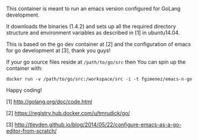 This container is meant to run an emacs version configured for GoLang development.

It downloads the binaries (1.4.2) and sets up all the required directory structure and environment variables as described in [1] in ubuntu14.04.

This is based on the go dev container at [2] and the configuration of emacs for go development at [3], thank you guys!

If your go source files reside at `/path/to/go/src` then You can spin up the container with:

    docker run -v /path/to/go/src:/workspace/src -i -t fgimenez/emacs-n-go

Happy coding!

[1] http://golang.org/doc/code.html

[2] https://registry.hub.docker.com/u/tmrudick/go/

[3] http://tleyden.github.io/blog/2014/05/22/configure-emacs-as-a-go-editor-from-scratch/
